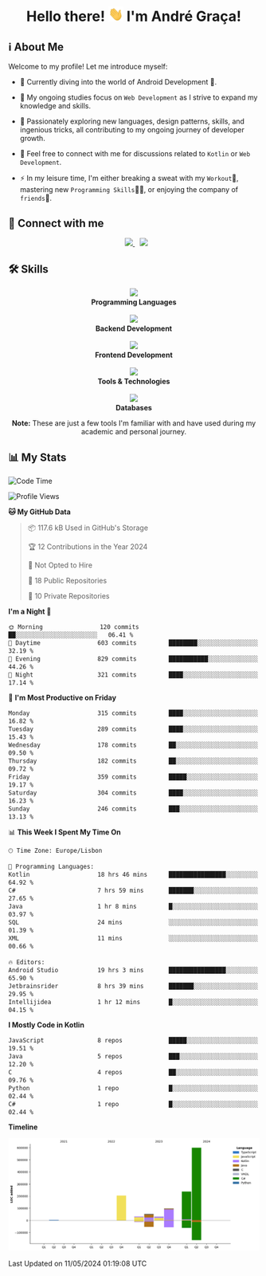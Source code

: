 <h1 align="center">Hello there! <img src="https://raw.githubusercontent.com/ABSphreak/ABSphreak/master/gifs/Hi.gif" width="30"> I'm André Graça!</h1>

## ℹ️ About Me

Welcome to my profile! Let me introduce myself:

- 🔭 Currently diving into the world of Android Development 📱.

- 🌱 My ongoing studies focus on `Web Development` as I strive to expand my knowledge and skills.
 
- 🚀 Passionately exploring new languages, design patterns, skills, and ingenious tricks, all contributing to my ongoing journey of developer growth.

- 💬 Feel free to connect with me for discussions related to `Kotlin` or `Web Development`.

- ⚡ In my leisure time, I'm either breaking a sweat with my `Workout`💪, mastering new `Programming Skills`👨‍💻, or enjoying the company of `friends`👥.

## 🤝 Connect with me

<p align="center">
  <a style="margin-left: 10px;" target="_blank" href="mailto:sindrome.gracinha@gmail.com">
    <img width="50px" src="https://play-lh.googleusercontent.com/KSuaRLiI_FlDP8cM4MzJ23ml3og5Hxb9AapaGTMZ2GgR103mvJ3AAnoOFz1yheeQBBI">
  </a>
  <a style="margin-left: 10px;" target="_blank" href="https://twitter.com/Andre_Graca3">
    <img src="https://skillicons.dev/icons?i=twitter">
  </a>
</p>

## 🛠️ Skills

<div align="center">
  <p align="center">
    <img src="https://skillicons.dev/icons?i=kotlin,java,js,ts,python,c&perline=6" /><br/>
    <b>Programming Languages</b><br/><br/>
    <img src="https://skillicons.dev/icons?i=spring,nodejs,express&perline=5" /><br/>
    <b>Backend Development</b><br/><br/>
    <img src="https://skillicons.dev/icons?i=react,nextjs,html,css,bootstrap,tailwind&perline=6" /><br/>
    <b>Frontend Development</b><br/><br/>
    <img src="https://skillicons.dev/icons?i=docker,linux,bash,git,github,androidstudio,jenkins,postman&perline=9" /><br/>
    <b>Tools & Technologies</b><br/><br/>
    <img src="https://skillicons.dev/icons?i=postgres,mongodb&perline=2" /><br/>
    <b>Databases</b>
  </p> 
  <p align="center"><b>Note:</b> These are just a few tools I'm familiar with and have used during my academic and personal journey.</p>
</div>

## 📊 My Stats

<!--START_SECTION:waka-->
![Code Time](http://img.shields.io/badge/Code%20Time-1%2C056%20hrs%2042%20mins-blue)

![Profile Views](http://img.shields.io/badge/Profile%20Views-0-blue)

**🐱 My GitHub Data** 

> 📦 117.6 kB Used in GitHub's Storage 
 > 
> 🏆 12 Contributions in the Year 2024
 > 
> 🚫 Not Opted to Hire
 > 
> 📜 18 Public Repositories 
 > 
> 🔑 10 Private Repositories 
 > 
**I'm a Night 🦉** 

```text
🌞 Morning                120 commits         ██░░░░░░░░░░░░░░░░░░░░░░░   06.41 % 
🌆 Daytime                603 commits         ████████░░░░░░░░░░░░░░░░░   32.19 % 
🌃 Evening                829 commits         ███████████░░░░░░░░░░░░░░   44.26 % 
🌙 Night                  321 commits         ████░░░░░░░░░░░░░░░░░░░░░   17.14 % 
```
📅 **I'm Most Productive on Friday** 

```text
Monday                   315 commits         ████░░░░░░░░░░░░░░░░░░░░░   16.82 % 
Tuesday                  289 commits         ████░░░░░░░░░░░░░░░░░░░░░   15.43 % 
Wednesday                178 commits         ██░░░░░░░░░░░░░░░░░░░░░░░   09.50 % 
Thursday                 182 commits         ██░░░░░░░░░░░░░░░░░░░░░░░   09.72 % 
Friday                   359 commits         █████░░░░░░░░░░░░░░░░░░░░   19.17 % 
Saturday                 304 commits         ████░░░░░░░░░░░░░░░░░░░░░   16.23 % 
Sunday                   246 commits         ███░░░░░░░░░░░░░░░░░░░░░░   13.13 % 
```


📊 **This Week I Spent My Time On** 

```text
🕑︎ Time Zone: Europe/Lisbon

💬 Programming Languages: 
Kotlin                   18 hrs 46 mins      ████████████████░░░░░░░░░   64.92 % 
C#                       7 hrs 59 mins       ███████░░░░░░░░░░░░░░░░░░   27.65 % 
Java                     1 hr 8 mins         █░░░░░░░░░░░░░░░░░░░░░░░░   03.97 % 
SQL                      24 mins             ░░░░░░░░░░░░░░░░░░░░░░░░░   01.39 % 
XML                      11 mins             ░░░░░░░░░░░░░░░░░░░░░░░░░   00.66 % 

🔥 Editors: 
Android Studio           19 hrs 3 mins       ████████████████░░░░░░░░░   65.90 % 
Jetbrainsrider           8 hrs 39 mins       ███████░░░░░░░░░░░░░░░░░░   29.95 % 
Intellijidea             1 hr 12 mins        █░░░░░░░░░░░░░░░░░░░░░░░░   04.15 % 
```

**I Mostly Code in Kotlin** 

```text
JavaScript               8 repos             █████░░░░░░░░░░░░░░░░░░░░   19.51 % 
Java                     5 repos             ███░░░░░░░░░░░░░░░░░░░░░░   12.20 % 
C                        4 repos             ██░░░░░░░░░░░░░░░░░░░░░░░   09.76 % 
Python                   1 repo              █░░░░░░░░░░░░░░░░░░░░░░░░   02.44 % 
C#                       1 repo              █░░░░░░░░░░░░░░░░░░░░░░░░   02.44 % 
```



**Timeline**

![Lines of Code chart](https://raw.githubusercontent.com/AndreGraca3/AndreGraca3/main/assets/bar_graph.png)


 Last Updated on 11/05/2024 01:19:08 UTC
<!--END_SECTION:waka-->

